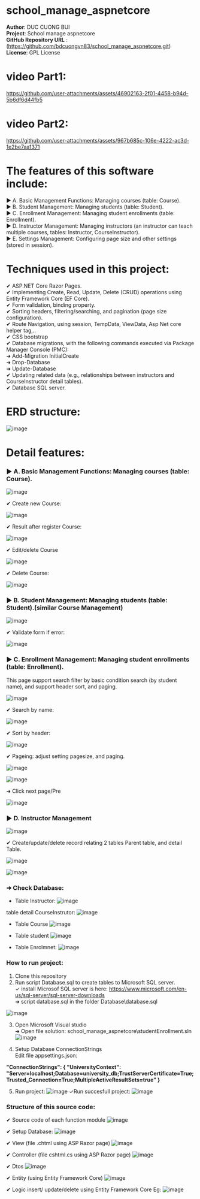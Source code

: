 # school_manage_aspnetcore

 **Author**: DUC CUONG BUI  
 **Project**: School manage aspnetcore  
**GitHub Repository URL** : (https://github.com/bdcuongvn83/school_manage_aspnetcore.git)  
**License**: GPL License  

# video Part1:
https://github.com/user-attachments/assets/46902163-2f01-4458-b94d-5b6df6d44fb5

# video Part2:

https://github.com/user-attachments/assets/967b685c-106e-4222-ac3d-1e2be7aa1371

# **The features of this software include:**

► A. Basic Management Functions: Managing courses (table: Course).  
► B. Student Management: Managing students (table: Student).  
► C. Enrollment Management: Managing student enrollments (table: Enrollment).  
► D. Instructor Management: Managing instructors (an instructor can teach multiple courses, tables: Instructor, CourseInstructor).  
► E. Settings Management: Configuring page size and other settings (stored in session).   

# **Techniques used in this project:**

✔ ASP.NET Core Razor Pages.  
✔ Implementing Create, Read, Update, Delete (CRUD) operations using Entity Framework Core (EF Core).  
✔ Form validation, binding property.  
✔ Sorting headers, filtering/searching, and pagination (page size configuration).  
✔ Route Navigation, using session, TempData, ViewData, Asp Net core helper tag,..  
✔ CSS bootstrap  
✔ Database migrations, with the following commands executed via Package Manager Console (PMC):  
  ➜  Add-Migration InitialCreate  
  ➜  Drop-Database  
  ➜  Update-Database   
✔ Updating related data (e.g., relationships between instructors and CourseInstructor detail tables).  
✔ Database SQL server.

# **ERD structure:**

![image](https://github.com/user-attachments/assets/d2bc1856-2f35-4219-a2f4-132db4530c0d)

# **Detail features:**

### ► **A. Basic Management Functions: Managing courses (table: Course).**  

![image](https://github.com/user-attachments/assets/07d7fe5a-1761-43c3-9ddb-177dd2891ee7)

✔ Create new Course:

![image](https://github.com/user-attachments/assets/b58b88b9-a280-4b2a-8220-4d341cf060f8)

✔ Result after register Course:

![image](https://github.com/user-attachments/assets/3d74d5f0-b72a-4bc0-9e8a-c65993912033)

✔ Edit/delete Course

![image](https://github.com/user-attachments/assets/494a313e-92ac-450c-9d7d-91f56e391c9f)

✔ Delete Course:

![image](https://github.com/user-attachments/assets/d6987a63-49fd-439f-954c-fc496fff7cf9)

### ►  **B. Student Management: Managing students (table: Student).(similar Course Management)**  

![image](https://github.com/user-attachments/assets/123b69bb-37ff-4e30-89cb-c0b5a2ba7f93)

✔ Validate form if error:

![image](https://github.com/user-attachments/assets/b31fd217-ec9c-47d2-a2d5-119d49195d91)

### ►  **C. Enrollment Management: Managing student enrollments (table: Enrollment).**  
This page support search filter by basic condition search (by student name), and support header sort, and paging. 

![image](https://github.com/user-attachments/assets/159bf924-37bc-46ce-872d-880d6db6bf62)

✔ Search by name:

![image](https://github.com/user-attachments/assets/32accf0b-167e-4734-bf73-b950ec6fcefa)

✔ Sort by header:

![image](https://github.com/user-attachments/assets/af5e815a-0b28-43ad-8313-a33dbea8d4fb)

✔ Pageing: adjust setting pagesize, and paging.

![image](https://github.com/user-attachments/assets/11a4ddc2-2e33-415d-a973-591de64c2a13)

![image](https://github.com/user-attachments/assets/84dd1d19-8f1a-4969-87d5-3cfa0f76b72f)

➜ Click next page/Pre

![image](https://github.com/user-attachments/assets/14e68cc2-5ee9-4f16-a4fa-43c5ee6cf25f)

###  ► **D. Instructor Management**  

![image](https://github.com/user-attachments/assets/dcd628a0-b341-4395-a4e1-b38b8458f889)


✔ Create/update/delete record relating 2 tables Parent table, and detail Table.

![image](https://github.com/user-attachments/assets/e2156564-c72d-4aa8-bb11-209c383eb500)

![image](https://github.com/user-attachments/assets/1fc3225f-7399-4ce2-85f8-4c7e6beb0946)

### ➜ Check Database:

- Table Instructor:
![image](https://github.com/user-attachments/assets/ef05c1a2-a5fe-4231-aa3e-66a7d909e469)

table detail CourseInstrutor:
![image](https://github.com/user-attachments/assets/9249ae9d-d11c-4a71-b17f-cdb9b41f51d3)

- Table Course
![image](https://github.com/user-attachments/assets/12a7adc7-7181-47ea-b893-e31e105c3ac5)

- Table student
![image](https://github.com/user-attachments/assets/dcf5bbc2-5593-4bc1-802f-2bdd0174572b)

- Table Enrolmnet:
![image](https://github.com/user-attachments/assets/e3f96a28-1af5-4797-8568-ee38ab0854b7)


### How to run project:
1. Clone this repository   
2. Run script Database.sql to create tables to Microsoft SQL server.  
  ✓ install Microsof SQL server is here: https://www.microsoft.com/en-us/sql-server/sql-server-downloads  
  ➜  script database.sql in the folder Database\database.sql  
  
![image](https://github.com/user-attachments/assets/a95fc14c-5322-4c7d-8a0c-5c20deb21f26)

3. Open Microsoft Visual studio  
➜ Open file solution: school_manage_aspnetcore\studentEnrollment.sln
![image](https://github.com/user-attachments/assets/1e192231-41eb-4542-862c-0f17697b31f6)

4. Setup Database ConnectionStrings   
Edit file appsettings.json:  

**"ConnectionStrings": {
    "UniversityContext": "Server=localhost;Database=university_db;TrustServerCertificate=True;Trusted_Connection=True;MultipleActiveResultSets=true"
}**  

5. Run project:
![image](https://github.com/user-attachments/assets/f148b3e3-99ac-4745-9f80-f613e1919982)
 ✓Run succesfull project:
![image](https://github.com/user-attachments/assets/1044a66d-b5d1-493b-9734-7954ed07cc1c)


### Structure of this source code:

✔ Source code of each function module
![image](https://github.com/user-attachments/assets/e43475c7-282a-4d28-a06e-fae8aa6786b8)

✔ Setup Database:
![image](https://github.com/user-attachments/assets/c970d441-7c52-402b-869d-fc8c0ecea69d)

✔ View  (file .chtml using ASP Razor page)
![image](https://github.com/user-attachments/assets/dc62c88b-37d6-4b04-a3a5-1fc0d84a8967)

✔ Controller  (file cshtml.cs using ASP Razor page)
![image](https://github.com/user-attachments/assets/4d8d3ffe-78a5-4f98-b314-a23a646a155b)

✔ Dtos
![image](https://github.com/user-attachments/assets/f88a15ca-bb75-4b70-9103-67a424185a90)

✔ Entity (using Entity Framework Core)
![image](https://github.com/user-attachments/assets/1e680932-db1e-49d5-8733-ea76f02345ad)

✔ Logic insert/ update/delete using Entity Framework Core
Eg:
![image](https://github.com/user-attachments/assets/1797e31a-83b0-4946-a3ac-acde71f917b3)





